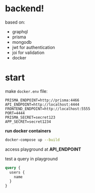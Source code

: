 # backend!

based on:

- graphql
- prisma
- mongodb
- jwt for authentication
- joi for validation
- docker

# start

make `docker.env` file:

```
PRISMA_ENDPOINT=http://prisma:4466
API_ENDPOINT=http://localhost:4444
FRONTEND_ENDPOINT=http://localhost:5555
PORT=4444
PRISMA_SECRET=secret123
APP_SECRET=secret1234
```

**run docker containers**

```sh
docker-compose up --build
```

access playground at **API_ENDPOINT**

test a query in playground

```GraphQL
query {
  users {
    name
  }
}
```
